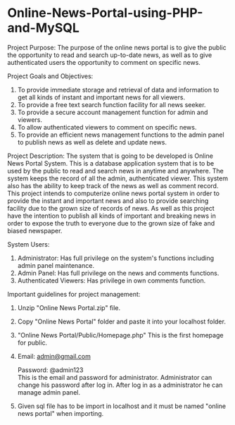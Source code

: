 # Online-News-Portal-using-PHP-and-MySQL
Project Purpose: 
The purpose of the online news portal is to give the public the opportunity to read and search
up-to-date news, as well as to give authenticated users the opportunity to comment on specific
news.

Project Goals and Objectives: 
1. To provide immediate storage and retrieval of data and information to get all kinds of instant
and important news for all viewers.
2. To provide a free text search function facility for all news seeker.
3. To provide a secure account management function for admin and viewers.
4. To allow authenticated viewers to comment on specific news.
5. To provide an efficient news management functions to the admin panel to publish news as
well as delete and update news.

Project Description: 
The system that is going to be developed is Online News Portal System. This is a database
application system that is to be used by the public to read and search news in anytime and
anywhere. The system keeps the record of all the admin, authenticated viewer. This system
also has the ability to keep track of the news as well as comment record. This project intends to
computerize online news portal system in order to provide the instant and important news and
also to provide searching facility due to the grown size of records of news. As well as this
project have the intention to publish all kinds of important and breaking news in order to expose
the truth to everyone due to the grown size of fake and biased newspaper.

System Users:
1. Administrator: Has full privilege on the system's functions including admin panel
maintenance.
2. Admin Panel: Has full privilege on the news and comments functions.
3. Authenticated Viewers: Has privilege in own comments function.

Important guidelines for project management:
1. Unzip "Online News Portal.zip" file.
2. Copy "Online News Portal" folder and paste it into your localhost folder.
3. "Online News Portal/Public/Homepage.php" This is the first homepage for public.
4. Email: admin@gmail.com
   
   Password: @admin123   
		This is the email and password for administrator.
		Administrator can change his password after log in.
		After log in as a administrator he can manage admin panel.
5. Given sql file has to be import in localhost and it must be named "online news portal" when importing.
